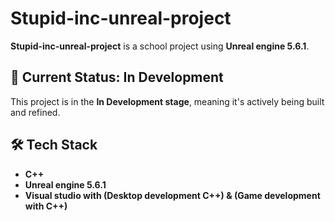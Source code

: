 # Stupid-inc-unreal-project

**Stupid-inc-unreal-project** is a school project using **Unreal engine 5.6.1**.

## 🚧 Current Status: In Development

This project is in the **In Development stage**, meaning it's actively being built and refined.

## 🛠️ Tech Stack

- **C++**
- **Unreal engine 5.6.1**
- **Visual studio with (Desktop development C++) & (Game development with C++)**
